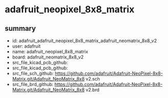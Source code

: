 # adafruit_neopixel_8x8_matrix
 
## summary 
* id: adafruit_adafruit_neopixel_8x8_matrix_adafruit_neomatrix_8x8_v2
* user: adafruit
* name: adafruit_neopixel_8x8_matrix
* board: adafruit_neomatrix_8x8_v2
* src_file_kicad_pcb_github: 
* src_file_kicad_pcb_github: 
* src_file_sch_github: https://github.com/adafruit/Adafruit-NeoPixel-8x8-Matrix.git/Adafruit_NeoMatrix_8x8 v2.sch
* src_file_brd_github: https://github.com/adafruit/Adafruit-NeoPixel-8x8-Matrix.git/Adafruit_NeoMatrix_8x8 v2.brd



